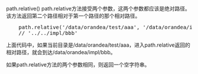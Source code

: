 path.relative()
path.relative方法接受两个参数，这两个参数都应该是绝对路径。该方法返回第二个路径相对于第一个路径的那个相对路径。
<pre>
    path.relative('/data/orandea/test/aaa', '/data/orandea/impl/bbb')
    // '../../impl/bbb'
</pre>
上面代码中，如果当前目录是/data/orandea/test/aaa，进入path.relative返回的相对路径，就会到达/data/orandea/impl/bbb。

如果path.relative方法的两个参数相同，则返回一个空字符串。